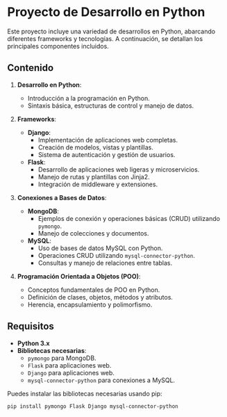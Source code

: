 # Proyecto de Desarrollo en Python

Este proyecto incluye una variedad de desarrollos en Python, abarcando diferentes frameworks y tecnologías. A continuación, se detallan los principales componentes incluidos.

## Contenido

1. **Desarrollo en Python**: 
   - Introducción a la programación en Python.
   - Sintaxis básica, estructuras de control y manejo de datos.

2. **Frameworks**:
   - **Django**: 
     - Implementación de aplicaciones web completas.
     - Creación de modelos, vistas y plantillas.
     - Sistema de autenticación y gestión de usuarios.
   - **Flask**:
     - Desarrollo de aplicaciones web ligeras y microservicios.
     - Manejo de rutas y plantillas con Jinja2.
     - Integración de middleware y extensiones.

3. **Conexiones a Bases de Datos**:
   - **MongoDB**:
     - Ejemplos de conexión y operaciones básicas (CRUD) utilizando `pymongo`.
     - Manejo de colecciones y documentos.
   - **MySQL**:
     - Uso de bases de datos MySQL con Python.
     - Operaciones CRUD utilizando `mysql-connector-python`.
     - Consultas y manejo de relaciones entre tablas.

4. **Programación Orientada a Objetos (POO)**:
   - Conceptos fundamentales de POO en Python.
   - Definición de clases, objetos, métodos y atributos.
   - Herencia, encapsulamiento y polimorfismo.

## Requisitos

- **Python 3.x**
- **Bibliotecas necesarias**:
  - `pymongo` para MongoDB.
  - `Flask` para aplicaciones web.
  - `Django` para aplicaciones web.
  - `mysql-connector-python` para conexiones a MySQL.

Puedes instalar las bibliotecas necesarias usando pip:

```bash
pip install pymongo Flask Django mysql-connector-python

